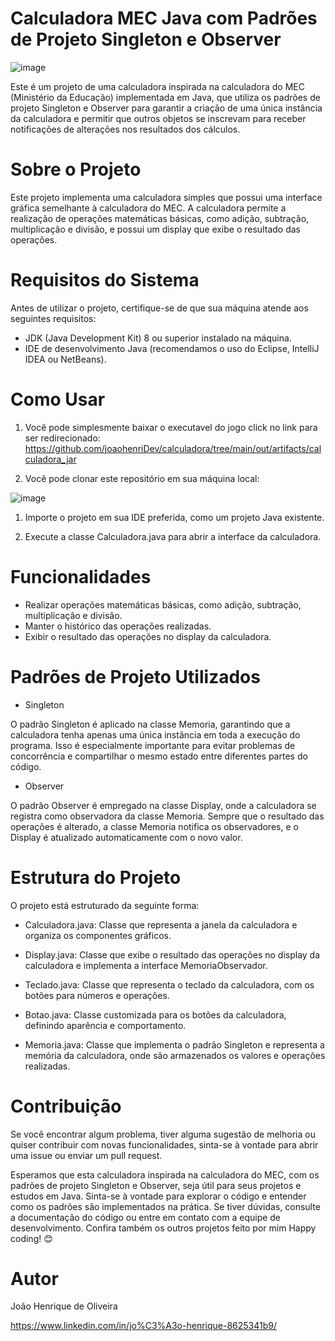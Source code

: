 # Calculadora MEC Java com Padrões de Projeto Singleton e Observer


![image](https://github.com/joaohenriDev/calculadora/assets/118625621/035d4915-f117-4fd9-8a8b-0274fcc869f7)


Este é um projeto de uma calculadora inspirada na calculadora do MEC (Ministério da Educação) implementada em Java, que utiliza os padrões de projeto Singleton e Observer para garantir a criação de uma única instância da calculadora e permitir que outros objetos se inscrevam para receber notificações de alterações nos resultados dos cálculos.

# Sobre o Projeto


Este projeto implementa uma calculadora simples que possui uma interface gráfica semelhante à calculadora do MEC. A calculadora permite a realização de operações matemáticas básicas, como adição, subtração, multiplicação e divisão, e possui um display que exibe o resultado das operações.


# Requisitos do Sistema

Antes de utilizar o projeto, certifique-se de que sua máquina atende aos seguintes requisitos:

- JDK (Java Development Kit) 8 ou superior instalado na máquina.
- IDE de desenvolvimento Java (recomendamos o uso do Eclipse, IntelliJ IDEA ou NetBeans).


# Como Usar

1. Você pode simplesmente baixar o executavel do jogo click no link para ser redirecionado: https://github.com/joaohenriDev/calculadora/tree/main/out/artifacts/calculadora_jar


2. Você pode clonar este repositório em sua máquina local:

![image](https://github.com/joaohenriDev/calculadora/assets/118625621/d63803db-5b69-4841-825c-6ce59d5c3446)

1. Importe o projeto em sua IDE preferida, como um projeto Java existente.

2. Execute a classe Calculadora.java para abrir a interface da calculadora.

# Funcionalidades

- Realizar operações matemáticas básicas, como adição, subtração, multiplicação e divisão.
- Manter o histórico das operações realizadas.
- Exibir o resultado das operações no display da calculadora.


# Padrões de Projeto Utilizados

- Singleton
  
O padrão Singleton é aplicado na classe Memoria, garantindo que a calculadora tenha apenas uma única instância em toda a execução do programa. Isso é especialmente importante para evitar problemas de concorrência e compartilhar o mesmo estado entre diferentes partes do código.



- Observer
  
O padrão Observer é empregado na classe Display, onde a calculadora se registra como observadora da classe Memoria. Sempre que o resultado das operações é alterado, a classe Memoria notifica os observadores, e o Display é atualizado automaticamente com o novo valor.


# Estrutura do Projeto

O projeto está estruturado da seguinte forma:

- Calculadora.java: Classe que representa a janela da calculadora e organiza os componentes gráficos.
  
- Display.java: Classe que exibe o resultado das operações no display da calculadora e implementa a interface MemoriaObservador.
  
- Teclado.java: Classe que representa o teclado da calculadora, com os botões para números e operações.

- Botao.java: Classe customizada para os botões da calculadora, definindo aparência e comportamento.

- Memoria.java: Classe que implementa o padrão Singleton e representa a memória da calculadora, onde são armazenados os valores e operações realizadas.


# Contribuição


Se você encontrar algum problema, tiver alguma sugestão de melhoria ou quiser contribuir com novas funcionalidades, sinta-se à vontade para abrir uma issue ou enviar um pull request.

Esperamos que esta calculadora inspirada na calculadora do MEC, com os padrões de projeto Singleton e Observer, seja útil para seus projetos e estudos em Java. Sinta-se à vontade para explorar o código e entender como os padrões são implementados na prática. Se tiver dúvidas, consulte a documentação do código ou entre em contato com a equipe de desenvolvimento. Confira também os outros projetos feito por mim Happy coding! 😊

# Autor

João Henrique de Oliveira

https://www.linkedin.com/in/jo%C3%A3o-henrique-8625341b9/
